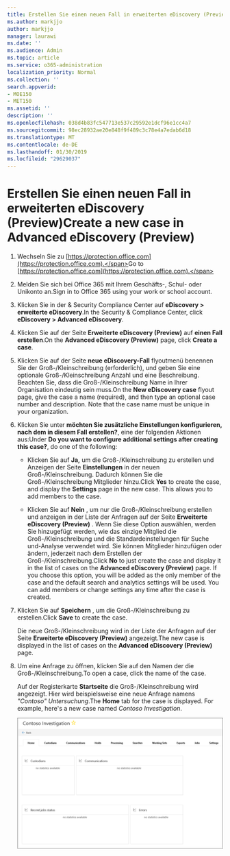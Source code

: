 ```yaml
---
title: Erstellen Sie einen neuen Fall in erweiterten eDiscovery (Preview)
ms.author: markjjo
author: markjjo
manager: laurawi
ms.date: ''
ms.audience: Admin
ms.topic: article
ms.service: o365-administration
localization_priority: Normal
ms.collection: ''
search.appverid:
- MOE150
- MET150
ms.assetid: ''
description: ''
ms.openlocfilehash: 038d4b83fc547713e537c29592e1dcf96e1cc4a7
ms.sourcegitcommit: 98ec28932ae20e848f9f489c3c78e4a7edab6d18
ms.translationtype: MT
ms.contentlocale: de-DE
ms.lasthandoff: 01/30/2019
ms.locfileid: "29629037"
---
```

# <a name="create-a-new-case-in-advanced-ediscovery-preview"></a><span data-ttu-id="ed676-102">Erstellen Sie einen neuen Fall in erweiterten eDiscovery (Preview)</span><span class="sxs-lookup"><span data-stu-id="ed676-102">Create a new case in Advanced eDiscovery (Preview)</span></span>    

1. <span data-ttu-id="ed676-103">Wechseln Sie zu [https://protection.office.com](https://protection.office.com).</span><span class="sxs-lookup"><span data-stu-id="ed676-103">Go to [https://protection.office.com](https://protection.office.com).</span></span>
    
2. <span data-ttu-id="ed676-104">Melden Sie sich bei Office 365 mit Ihrem Geschäfts-, Schul- oder Unikonto an.</span><span class="sxs-lookup"><span data-stu-id="ed676-104">Sign in to Office 365 using your work or school account.</span></span>
    
3. <span data-ttu-id="ed676-105">Klicken Sie in der & Security Compliance Center auf **eDiscovery > erweiterte eDiscovery**.</span><span class="sxs-lookup"><span data-stu-id="ed676-105">In the Security & Compliance Center, click **eDiscovery > Advanced eDiscovery**.</span></span>
 
4. <span data-ttu-id="ed676-106">Klicken Sie auf der Seite **Erweiterte eDiscovery (Preview)** auf **einen Fall erstellen**.</span><span class="sxs-lookup"><span data-stu-id="ed676-106">On the **Advanced eDiscovery (Preview)** page, click **Create a case**.</span></span>
    
5. <span data-ttu-id="ed676-p101">Klicken Sie auf der Seite **neue eDiscovery-Fall** flyoutmenü benennen Sie der Groß-/Kleinschreibung (erforderlich), und geben Sie eine optionale Groß-/Kleinschreibung Anzahl und eine Beschreibung. Beachten Sie, dass die Groß-/Kleinschreibung Name in Ihrer Organisation eindeutig sein muss.</span><span class="sxs-lookup"><span data-stu-id="ed676-p101">On the **New eDiscovery case** flyout page, give the case a name (required), and then type an optional case number and description. Note that the case name must be unique in your organization.</span></span>

6. <span data-ttu-id="ed676-109">Klicken Sie unter **möchten Sie zusätzliche Einstellungen konfigurieren, nach dem in diesem Fall erstellen?**, eine der folgenden Aktionen aus:</span><span class="sxs-lookup"><span data-stu-id="ed676-109">Under **Do you want to configure additional settings after creating this case?**, do one of the following:</span></span>

    - <span data-ttu-id="ed676-p102">Klicken Sie auf **Ja,** um die Groß-/Kleinschreibung zu erstellen und Anzeigen der Seite **Einstellungen** in der neuen Groß-/Kleinschreibung. Dadurch können Sie die Groß-/Kleinschreibung Mitglieder hinzu.</span><span class="sxs-lookup"><span data-stu-id="ed676-p102">Click **Yes** to create the case, and display the **Settings** page in the new case. This allows you to add members to the case.</span></span>
    
    - <span data-ttu-id="ed676-p103">Klicken Sie auf **Nein** , um nur die Groß-/Kleinschreibung erstellen und anzeigen in der Liste der Anfragen auf der Seite **Erweiterte eDiscovery (Preview)** . Wenn Sie diese Option auswählen, werden Sie hinzugefügt werden, wie das einzige Mitglied die Groß-/Kleinschreibung und die Standardeinstellungen für Suche und-Analyse verwendet wird. Sie können Mitglieder hinzufügen oder ändern, jederzeit nach dem Erstellen der Groß-/Kleinschreibung.</span><span class="sxs-lookup"><span data-stu-id="ed676-p103">Click **No** to just create the case and display it in the list of cases on the **Advanced eDiscovery (Preview)** page. If you choose this option, you will be added as the only member of the case and the default search and analytics settings will be used. You can add members or change settings any time after the case is created.</span></span>

7. <span data-ttu-id="ed676-115">Klicken Sie auf **Speichern** , um die Groß-/Kleinschreibung zu erstellen.</span><span class="sxs-lookup"><span data-stu-id="ed676-115">Click **Save** to create the case.</span></span>

    <span data-ttu-id="ed676-116">Die neue Groß-/Kleinschreibung wird in der Liste der Anfragen auf der Seite **Erweiterte eDiscovery (Preview)** angezeigt.</span><span class="sxs-lookup"><span data-stu-id="ed676-116">The new case is displayed in the list of cases on the **Advanced eDiscovery (Preview)** page.</span></span> 

8. <span data-ttu-id="ed676-117">Um eine Anfrage zu öffnen, klicken Sie auf den Namen der die Groß-/Kleinschreibung.</span><span class="sxs-lookup"><span data-stu-id="ed676-117">To open a case, click the name of the case.</span></span> 

    <span data-ttu-id="ed676-p104">Auf der Registerkarte **Startseite** die Groß-/Kleinschreibung wird angezeigt. Hier wird beispielsweise eine neue Anfrage namens *"Contoso" Untersuchung*.</span><span class="sxs-lookup"><span data-stu-id="ed676-p104">The **Home** tab for the case is displayed. For example, here's a new case named *Contoso Investigation*.</span></span>

    ![Der Registerkarte Startseite für einen neuen Fall in erweiterten eDiscovery](../media/newAeDcase.png)
